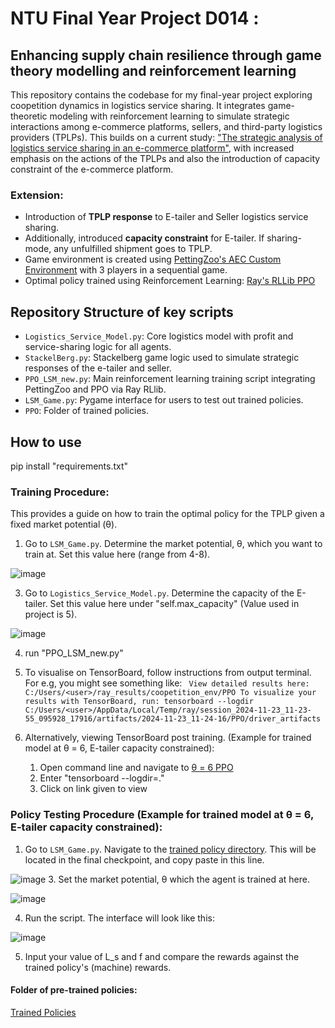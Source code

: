 # NTU Final Year Project D014 : 
## Enhancing supply chain resilience through game theory modelling and reinforcement learning
This repository contains the codebase for my final-year project exploring coopetition dynamics in logistics service sharing. It integrates game-theoretic modeling with reinforcement learning to simulate strategic interactions among e-commerce platforms, sellers, and third-party logistics providers (TPLPs). This builds on a current study: ["The strategic analysis of logistics service sharing in an e-commerce platform"](https://www.sciencedirect.com/science/article/abs/pii/S0305048318313628), with increased emphasis on the actions of the TPLPs and also the introduction of capacity constraint of the e-commerce platform.
### Extension:

* Introduction of **TPLP response** to E-tailer and Seller logistics service sharing.
* Additionally, introduced **capacity constraint** for E-tailer. If sharing-mode, any unfulfilled shipment goes to TPLP.
* Game environment is created using [PettingZoo's AEC Custom Environment](https://pettingzoo.farama.org/api/aec/) with 3 players in a sequential game.
* Optimal policy trained using Reinforcement Learning: [Ray's RLLib PPO](https://docs.ray.io/en/latest/rllib/rllib-algorithms.html#ppo)

## Repository Structure of key scripts

- `Logistics_Service_Model.py`: Core logistics model with profit and service-sharing logic for all agents.
- `StackelBerg.py`: Stackelberg game logic used to simulate strategic responses of the e-tailer and seller.
- `PPO_LSM_new.py`: Main reinforcement learning training script integrating PettingZoo and PPO via Ray RLlib.
- `LSM_Game.py`: Pygame interface for users to test out trained policies.
- `PPO`: Folder of trained policies.
  
## How to use 

pip install "requirements.txt"

### Training Procedure:
This provides a guide on how to train the optimal policy for the TPLP given a fixed market potential (θ).

1. Go to `LSM_Game.py`. Determine the market potential, θ, which you want to train at. Set this value here (range from 4-8).

![image](https://github.com/user-attachments/assets/b1ba279f-e197-4199-ac6c-3ee9b412275d)

3. Go to `Logistics_Service_Model.py`. Determine the capacity of the E-tailer. Set this value here under "self.max_capacity" (Value used in project is 5).

![image](https://github.com/user-attachments/assets/dfc6fa75-b0a5-4876-9cd1-94a65110c040)

4. run "PPO_LSM_new.py"
5. To visualise on TensorBoard, follow instructions from output terminal. For e.g, you might see something like: ` View detailed results here: C:/Users/<user>/ray_results/coopetition_env/PPO
To visualize your results with TensorBoard, run: tensorboard --logdir C:/Users/<user>/AppData/Local/Temp/ray/session_2024-11-23_11-23-55_095928_17916/artifacts/2024-11-23_11-24-16/PPO/driver_artifacts`
6. Alternatively, viewing TensorBoard post training. (Example for trained model at θ = 6, E-tailer capacity constrained):
   
   1. Open command line and navigate to [θ = 6 PPO](PPO/Theta_6_1)
   2. Enter "tensorboard --logdir=."
   3. Click on link given to view

### Policy Testing Procedure (Example for trained model at θ = 6, E-tailer capacity constrained):

1. Go to `LSM_Game.py`. Navigate to the [trained policy directory](PPO/Theta_6_1/checkpoint_000487/policies/tplp_policy). This will be located in the final checkpoint, and copy paste in this line.
   
![image](https://github.com/user-attachments/assets/00f0dcef-18c2-4fe0-ac86-ecd8948ba319)
3. Set the market potential, θ  which the agent is trained at here.

![image](https://github.com/user-attachments/assets/824ffa01-6602-4d0b-91f9-e6075e97f86d)

4. Run the script. The interface will look like this:

![image](https://github.com/user-attachments/assets/37c61736-5b54-47c9-b6c1-f134b58d8671)

5. Input your value of L_s and f and compare the rewards against the trained policy's (machine) rewards.
   
#### Folder of pre-trained policies:
[Trained Policies](PPO)
   
